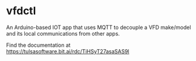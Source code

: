 # vfdctl
An Arduino-based IOT app that uses MQTT to decouple a VFD make/model and its local communications from other apps.

Find the documentation at https://tulsasoftware.bit.ai/rdc/TiHSyT27asaSAS9l
